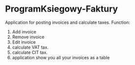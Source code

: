 # ProgramKsiegowy-Faktury
Application for posting invoices and calculate taxes.
Function:
 1. Add invoice
 2. Remove invoice
 3. Edit invoice
 4. calculate VAT tax.
 5. calculate CIT tax.
 6. application show you all your invoices as a table
